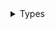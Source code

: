 <details>
<summary>Types</summary>

  - [WFClient](/WFClient)
  - [WFCollection](/WFCollection)
  - [WFError](/WFError)
  - [WFPost](/WFPost)
  - [WFUser](/WFUser)

</details>
